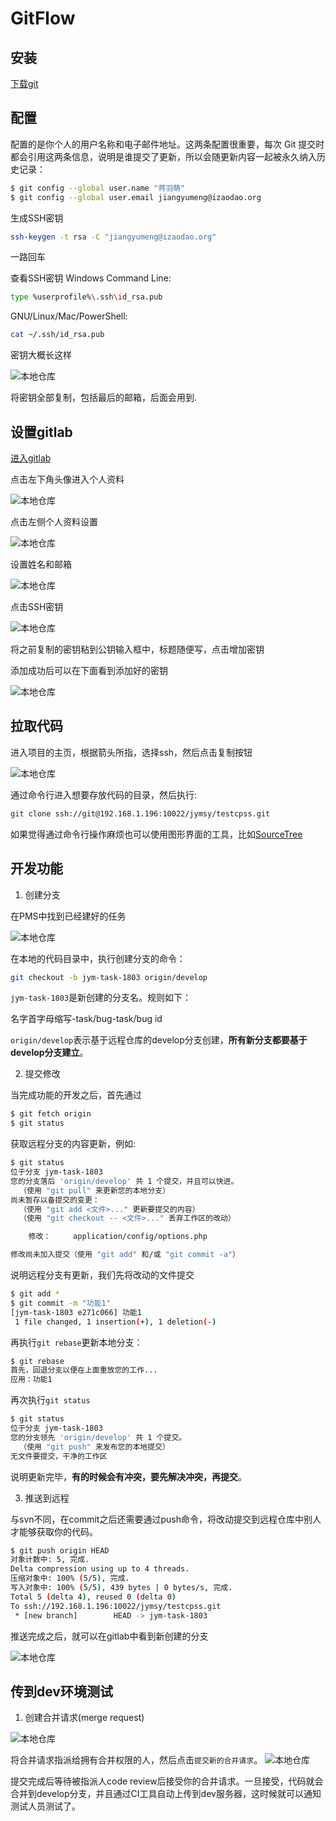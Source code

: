 GitFlow
=======

安装
-----------

[下载git](https://git-scm.com/downloads)

配置
-----------
配置的是你个人的用户名称和电子邮件地址。这两条配置很重要，每次 Git 提交时都会引用这两条信息，说明是谁提交了更新，所以会随更新内容一起被永久纳入历史记录：

```sh
$ git config --global user.name "蒋羽萌"
$ git config --global user.email jiangyumeng@izaodao.org
```

生成SSH密钥

```sh
ssh-keygen -t rsa -C "jiangyumeng@izaodao.org"
```
一路回车

查看SSH密钥
Windows Command Line:
```sh
type %userprofile%\.ssh\id_rsa.pub
```
GNU/Linux/Mac/PowerShell:
```sh
cat ~/.ssh/id_rsa.pub
```
密钥大概长这样

![本地仓库](https://raw.githubusercontent.com/jymsy/GitFlow/zaodao/2.jpg)

将密钥全部复制，包括最后的邮箱，后面会用到.


设置gitlab
-----------
[进入gitlab](http://192.168.1.196:10080)

点击左下角头像进入个人资料

![本地仓库](https://raw.githubusercontent.com/jymsy/GitFlow/zaodao/1.png)

点击左侧个人资料设置

![本地仓库](https://raw.githubusercontent.com/jymsy/GitFlow/zaodao/2.png)

设置姓名和邮箱

![本地仓库](https://raw.githubusercontent.com/jymsy/GitFlow/zaodao/3.png)

点击SSH密钥

![本地仓库](https://raw.githubusercontent.com/jymsy/GitFlow/zaodao/1.jpg)

将之前复制的密钥粘到公钥输入框中，标题随便写，点击增加密钥

添加成功后可以在下面看到添加好的密钥

![本地仓库](https://raw.githubusercontent.com/jymsy/GitFlow/zaodao/3.jpg)

拉取代码
-----------
进入项目的主页，根据箭头所指，选择ssh，然后点击复制按钮

![本地仓库](https://raw.githubusercontent.com/jymsy/GitFlow/zaodao/4.jpg)

通过命令行进入想要存放代码的目录，然后执行:
```sh
git clone ssh://git@192.168.1.196:10022/jymsy/testcpss.git
```

如果觉得通过命令行操作麻烦也可以使用图形界面的工具，比如[SourceTree](https://www.sourcetreeapp.com/)


开发功能
-----------
1. 创建分支

在PMS中找到已经建好的任务

![本地仓库](https://raw.githubusercontent.com/jymsy/GitFlow/zaodao/5.jpg)

在本地的代码目录中，执行创建分支的命令：
```sh
git checkout -b jym-task-1803 origin/develop
```
`jym-task-1803`是新创建的分支名。规则如下：

名字首字母缩写-task/bug-task/bug id

`origin/develop`表示基于远程仓库的develop分支创建，**所有新分支都要基于develop分支建立**。

2. 提交修改

当完成功能的开发之后，首先通过
```sh
$ git fetch origin
$ git status
```
获取远程分支的内容更新，例如:
```sh
$ git status
位于分支 jym-task-1803
您的分支落后 'origin/develop' 共 1 个提交，并且可以快进。
  （使用 "git pull" 来更新您的本地分支）
尚未暂存以备提交的变更：
  （使用 "git add <文件>..." 更新要提交的内容）
  （使用 "git checkout -- <文件>..." 丢弃工作区的改动）

	修改：     application/config/options.php

修改尚未加入提交（使用 "git add" 和/或 "git commit -a"）
```
说明远程分支有更新，我们先将改动的文件提交
```sh
$ git add *
$ git commit -m "功能1"
[jym-task-1803 e271c066] 功能1
 1 file changed, 1 insertion(+), 1 deletion(-)

```

再执行`git rebase`更新本地分支：
```sh
$ git rebase
首先，回退分支以便在上面重放您的工作...
应用：功能1
```
再次执行`git status`
```sh
$ git status
位于分支 jym-task-1803
您的分支领先 'origin/develop' 共 1 个提交。
  （使用 "git push" 来发布您的本地提交）
无文件要提交，干净的工作区
```
说明更新完毕，**有的时候会有冲突，要先解决冲突，再提交**。

3. 推送到远程

与svn不同，在commit之后还需要通过push命令，将改动提交到远程仓库中别人才能够获取你的代码。

```sh
$ git push origin HEAD
对象计数中: 5, 完成.
Delta compression using up to 4 threads.
压缩对象中: 100% (5/5), 完成.
写入对象中: 100% (5/5), 439 bytes | 0 bytes/s, 完成.
Total 5 (delta 4), reused 0 (delta 0)
To ssh://192.168.1.196:10022/jymsy/testcpss.git
 * [new branch]        HEAD -> jym-task-1803
```
推送完成之后，就可以在gitlab中看到新创建的分支

![本地仓库](https://raw.githubusercontent.com/jymsy/GitFlow/zaodao/8.jpg)

传到dev环境测试
-----------
1. 创建合并请求(merge request)

![本地仓库](https://raw.githubusercontent.com/jymsy/GitFlow/zaodao/9.jpg)

将合并请求指派给拥有合并权限的人，然后点击`提交新的合并请求`。
![本地仓库](https://raw.githubusercontent.com/jymsy/GitFlow/zaodao/10.jpg)

提交完成后等待被指派人code review后接受你的合并请求。一旦接受，代码就会合并到develop分支，并且通过CI工具自动上传到dev服务器，这时候就可以通知测试人员测试了。


